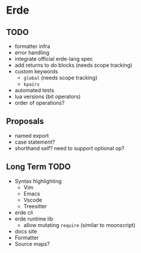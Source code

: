 # Erde

## TODO

- formatter infra
- error handling
- integrate official erde-lang spec
- add returns to do blocks (needs scope tracking)
- custom keywords
  - `global` (needs scope tracking)
  - `kpairs`
- automated tests
- lua versions (bit operators)
- order of operations?

## Proposals

- named export
- case statement?
- shorthand self? need to support optional op?

## Long Term TODO

- Syntax highlighting
  - Vim
  - Emacs
  - Vscode
  - Treesitter
- erde cli
- erde runtime lib
  - allow mutating `require` (similar to moonscript)
- docs site
- Formatter
- Source maps?

